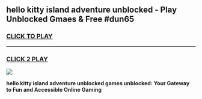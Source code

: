 
## hello kitty island adventure unblocked - Play Unblocked Gmaes & Free #dun65
<h3>
<a href="https://news.freeplayer.one?title=hello_kitty_island_adventure_unblocked&ref=24F">CLICK TO PLAY</a></h3>
<hr>

<h3>
<a href="https://news.freeplayer.one?title=hello_kitty_island_adventure_unblocked&ref=24F">CLICK 2 PLAY</a>
  
</h3>

<a href="https://news.freeplayer.one?title=hello_kitty_island_adventure_unblocked&ref=24F/"><img src="https://clearcache.store/games.png"></a>


**hello kitty island adventure unblocked games unblocked: Your Gateway to Fun and Accessible Online Gaming**
